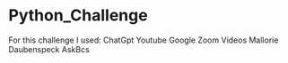 # Python_Challenge
For this challenge I used: 
ChatGpt
Youtube
Google
Zoom Videos
Mallorie Daubenspeck
AskBcs

